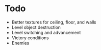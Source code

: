 # Todo

* Better textures for ceiling, floor, and walls
* Level object destruction
* Level switching and advancement
* Victory conditions
* Enemies